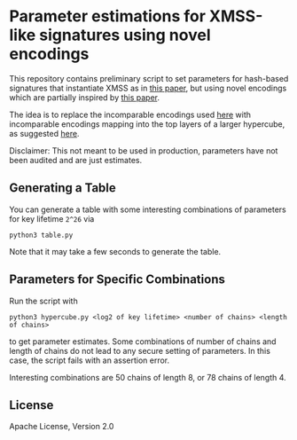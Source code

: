 # Parameter estimations for XMSS-like signatures using novel encodings
This repository contains preliminary script to set parameters for hash-based signatures that instantiate XMSS as in [this paper](https://eprint.iacr.org/2025/055.pdf), but using novel encodings which are partially inspired by [this paper](https://eprint.iacr.org/2025/889.pdf).

The idea is to replace the incomparable encodings used [here](https://eprint.iacr.org/2025/055.pdf) with incomparable encodings mapping into the top layers of a larger hypercube, as suggested [here](https://eprint.iacr.org/2025/889.pdf).

Disclaimer: This not meant to be used in production, parameters have not been audited and are just estimates.

## Generating a Table
You can generate a table with some interesting combinations of parameters for key lifetime `2^26` via
```
python3 table.py
```
Note that it may take a few seconds to generate the table.

## Parameters for Specific Combinations
Run the script with
```
python3 hypercube.py <log2 of key lifetime> <number of chains> <length of chains>
```
to get parameter estimates. Some combinations of number of chains and length of chains do not lead to any secure setting of parameters.
In this case, the script fails with an assertion error.

Interesting combinations are 50 chains of length 8, or 78 chains of length 4.

## License
Apache License, Version 2.0
